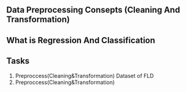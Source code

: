 ## Data Preprocessing Consepts (Cleaning And Transformation)
## What is Regression And Classification

## Tasks 
1. Preproccess(Cleaning&Transformation)  Dataset of FLD 
2. Preproccess(Cleaning&Transformation)